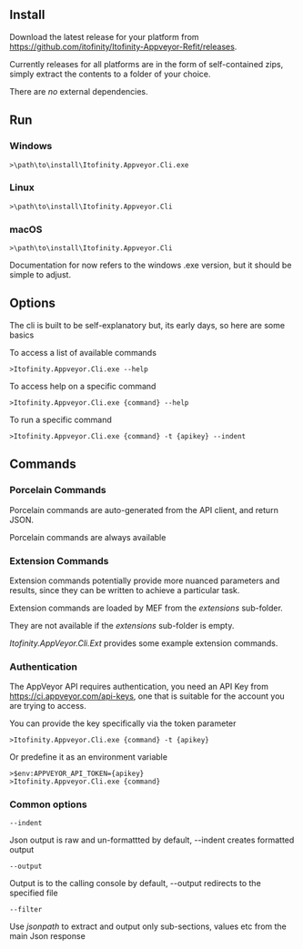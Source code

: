 ## Install
Download the latest release for your platform from https://github.com/itofinity/Itofinity-Appveyor-Refit/releases.

Currently releases for all platforms are in the form of self-contained zips, simply extract the contents to a folder of your choice.

There are _no_ external dependencies.

## Run

### Windows

    >\path\to\install\Itofinity.Appveyor.Cli.exe

### Linux

    >\path\to\install\Itofinity.Appveyor.Cli

### macOS

    >\path\to\install\Itofinity.Appveyor.Cli

Documentation for now refers to the windows .exe version, but it should be simple to adjust.

## Options

The cli is built to be self-explanatory but, its early days, so here are some basics

To access a list of available commands
    
    >Itofinity.Appveyor.Cli.exe --help

To access help on a specific command
    
    >Itofinity.Appveyor.Cli.exe {command} --help

To run a specific command
    
    >Itofinity.Appveyor.Cli.exe {command} -t {apikey} --indent

## Commands

### Porcelain Commands

Porcelain commands are auto-generated from the API client, and return JSON.

Porcelain commands are always available

### Extension Commands

Extension commands potentially provide more nuanced parameters and results, since they can be written to achieve a particular task.

Extension commands are loaded by MEF from the _extensions_ sub-folder.

They are not available if the _extensions_ sub-folder is empty.

_Itofinity.AppVeyor.Cli.Ext_ provides some example extension commands.

### Authentication

The AppVeyor API requires authentication, you need an API Key from https://ci.appveyor.com/api-keys, one that is suitable for the account you are trying to access.

You can provide the key specifically via the token parameter 

    >Itofinity.Appveyor.Cli.exe {command} -t {apikey}

Or predefine it as an environment variable

    >$env:APPVEYOR_API_TOKEN={apikey}
    >Itofinity.Appveyor.Cli.exe {command}

### Common options

    --indent

Json output is raw and un-formattted by default, --indent creates formatted output

    --output

Output is to the calling console by default, --output redirects to the specified file


    --filter

Use _jsonpath_ to extract and output only sub-sections, values etc from the main Json response

 